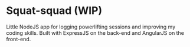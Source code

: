 # Squat-squad (WIP)
Little NodeJS app for logging powerlifting sessions and improving my coding skills.
Built with ExpressJS on the back-end and AngularJS on the front-end.
